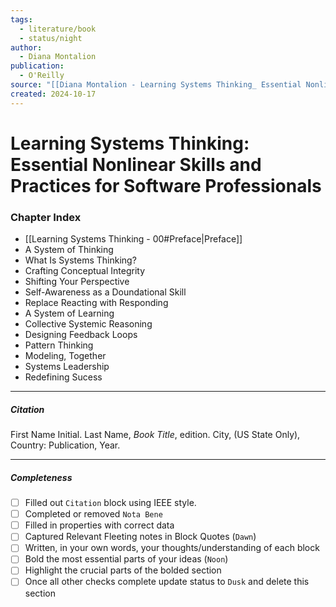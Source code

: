 ```yaml
---
tags:
  - literature/book
  - status/night
author:
  - Diana Montalion
publication:
  - O'Reilly
source: "[[Diana Montalion - Learning Systems Thinking_ Essential Nonlinear Skills and Practices for Software Professionals-O'Reilly Media (2024).pdf]]"
created: 2024-10-17
---
```

# Learning Systems Thinking: Essential Nonlinear Skills and Practices for Software Professionals
### Chapter Index

- [[Learning Systems Thinking - 00#Preface|Preface]]
- A System of Thinking
- What Is Systems Thinking?
- Crafting Conceptual Integrity
- Shifting Your Perspective
- Self-Awareness as a Doundational Skill
- Replace Reacting with Responding
- A System of Learning
- Collective Systemic Reasoning
- Designing Feedback Loops
- Pattern Thinking
- Modeling, Together
- Systems Leadership
- Redefining Sucess

---
##### Citation

First Name Initial. Last Name, *Book Title*, edition. City, (US State Only), Country: Publication, Year.

---
##### Completeness

- [ ] Filled out `Citation` block using IEEE style.
- [ ] Completed or removed `Nota Bene`
- [ ] Filled in properties with correct data
- [ ] Captured Relevant Fleeting notes in Block Quotes (`Dawn`)
- [ ] Written, in your own words, your thoughts/understanding of each block
- [ ] Bold the most essential parts of your ideas (`Noon`)
- [ ] Highlight the crucial parts of the bolded section
- [ ] Once all other checks complete update status to `Dusk` and delete this section